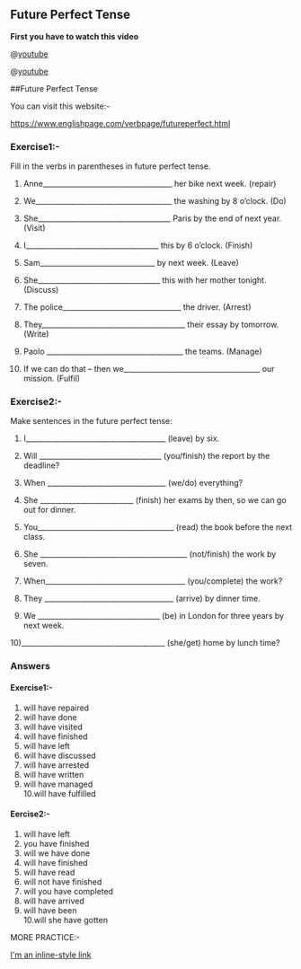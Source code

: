## Future Perfect Tense


**First you have to watch this video**


@[youtube](_zErY5dar9Y)

@[youtube](yEdOh7_1juM)

##Future Perfect Tense

You can visit this website:-

https://www.englishpage.com/verbpage/futureperfect.html


### Exercise1:-

Fill in the verbs in parentheses in future perfect tense.



1) Anne____________________________________ her bike next week. (repair)

2) We______________________________________ the washing by 8 o’clock. (Do)

3) She_____________________________________ Paris by the end of next year. (Visit)

4) I_____________________________________ this by 6 o’clock. (Finish)

5) Sam________________________________ by next week. (Leave)

6) She__________________________________ this with her mother tonight. (Discuss)

7) The police_________________________________ the driver. (Arrest)

8) They________________________________________ their essay by tomorrow. (Write)

9) Paolo ______________________________________ the teams. (Manage)

10) If we can do that – then we______________________________________ our mission. (Fulfil)




### Exercise2:-

Make sentences in the future perfect tense:

1) I_______________________________________ (leave) by six.

2) Will __________________________________ (you/finish) the report by the deadline?

3) When _________________________________ (we/do) everything?

4) She __________________________ (finish) her exams by then, so we can go out for dinner.

5) You______________________________________ (read) the book before the next class.

6) She _________________________________________ (not/finish) the work by seven.

7) When_______________________________________ (you/complete) the work?

8) They ____________________________________ (arrive) by dinner time.

9) We __________________________________ (be) in London for three years by next week.

10)________________________________________ (she/get) home by lunch time?

### Answers

#### Exercise1:-

1. will have repaired	                          
2. will have done	                                 
3. will have visited	                          
4. will have finished	                          	
5. will have left	                                    
6. will have discussed	                          
7. will have arrested	                          
8. will have written                                    
9. will have managed                                                          
10.will have fulfilled	                                          



#### Eercise2:-

1. will have left
2. you have finished	
3. will we have done	
4. will have finished	
5. will have read	
6. will not have finished	
7. will you have completed
8. will have arrived
9. will have been	                       
10.will she have gotten                 


MORE PRACTICE:-

[I'm an inline-style link](https://www.perfect-english-grammar.com/future-perfect-exercise-4.html)


